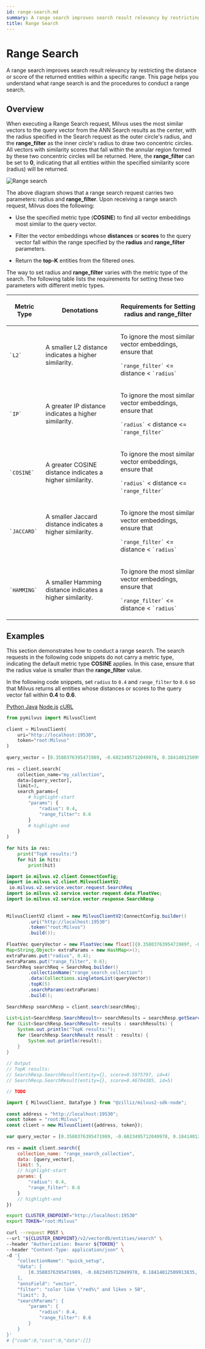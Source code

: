 ```yaml
---
id: range-search.md
summary: A range search improves search result relevancy by restricting the distance or score of the returned entities within a specific range. This page helps you understand what range search is and the procedures to conduct a range search.​
title: Range Search
---
```


# Range Search​

A range search improves search result relevancy by restricting the distance or score of the returned entities within a specific range. This page helps you understand what range search is and the procedures to conduct a range search.​

## Overview​

When executing a Range Search request, Milvus uses the most similar vectors to the query vector from the ANN Search results as the center, with the radius specified in the Search request as the outer circle's radius, and the **range_filter** as the inner circle's radius to draw two concentric circles. All vectors with similarity scores that fall within the annular region formed by these two concentric circles will be returned. Here, the **range_filter** can be set to **0**, indicating that all entities within the specified similarity score (radius) will be returned.​

![Range search](../../../../assets/range-search.png)

The above diagram shows that a range search request carries two parameters: radius and **range_filter**. Upon receiving a range search request, Milvus does the following:​

- Use the specified metric type (**COSINE**) to find all vector embeddings most similar to the query vector.​

- Filter the vector embeddings whose **distances** or **scores** to the query vector fall within the range specified by the **radius** and **range_filter** parameters.​

- Return the **top-K** entities from the filtered ones.​

The way to set radius and **range_filter** varies with the metric type of the search. The following table lists the requirements for setting these two parameters with different metric types.​

<table data-block-token="QZ8mdLSnAotxZKxSzvpcQkNNnhe"><thead><tr><th data-block-token="SpBZdGprzoEoaixW6EfcaIFqnDh" colspan="1" rowspan="1"><p data-block-token="FwxDd8logofNV2xVMdycwXUvnMg">Metric Type​</p>

</th><th data-block-token="NwWNdOvpHoOQF0xDvuHcFcHQnte" colspan="1" rowspan="1"><p data-block-token="MiqddcN2voEZUSxe8hCcW3g0nXc">Denotations​</p>

</th><th data-block-token="D1eedZmCjow2Whx7vIicOx4Enrc" colspan="1" rowspan="1"><p data-block-token="K7bldgyVFo2DmDxNamFcNddNnNb">Requirements for Setting radius and range_filter​</p>

</th></tr></thead><tbody><tr><td data-block-token="C3xxdZ0uHon6bWxACXkcOM0bnrf" colspan="1" rowspan="1"><p data-block-token="EoJSd1jo1oqt0pxhKElcLptwnJe"><code>`L2`</code>​</p>

</td><td data-block-token="AcRkdW156oOcQixJbXZchC8WnEd" colspan="1" rowspan="1"><p data-block-token="ATGrduoF1ownRSxJngycJ3NYnAe">A smaller L2 distance indicates a higher similarity.​</p>

</td><td data-block-token="Ja1hdVXtholWNfxCGKAcXzQ9nCc" colspan="1" rowspan="1"><p data-block-token="FqvMdDe6DocjQXxKHdvcp0hTnmb">To ignore the most similar vector embeddings, ensure that​</p>

<p data-block-token="Ctzxdq1bjoIqKOx5WOScosN3nUf"><code>`range_filter`</code> <= distance < <code>`radius`</code>​</p>

</td></tr><tr><td data-block-token="UIkGdxueEo9hNox7TMFcUTTUn6d" colspan="1" rowspan="1"><p data-block-token="IpGVd1lBrojv3uxxcv1c5ZcZnBh"><code>`IP`</code>​</p>

</td><td data-block-token="VcGrdY9X5o2I8Zxv1EYcgSiwngc" colspan="1" rowspan="1"><p data-block-token="WQs5dm4BrotLVhxSRpecH6wInUc">A greater IP distance indicates a higher similarity.​</p>

</td><td data-block-token="DETWdE7fWo21TzxH2FxcRoQZnwd" colspan="1" rowspan="1"><p data-block-token="Wy8jdWzhsoZUJhx98jLcNIKjnSb">To ignore the most similar vector embeddings, ensure that​</p>

<p data-block-token="TqYLdOaBzoVv2ZxXlwkc2UHln0d"><code>`radius`</code> < distance <= <code>`range_filter`</code>​</p>

</td></tr><tr><td data-block-token="NVeUd1byionhILxsXLRcTx32nbc" colspan="1" rowspan="1"><p data-block-token="ZvAcdO3b4oYibFxohwqcEIObnoh"><code>`COSINE`</code>​</p>

</td><td data-block-token="IdUKdAUIdoNllqxLiKncqQE0nbc" colspan="1" rowspan="1"><p data-block-token="UBiudQZVbopMjcx9mg6cSLQpnVh">A greater COSINE distance indicates a higher similarity.​</p>

</td><td data-block-token="JHc5dyljBogsOKxsPSfcb9qrnHh" colspan="1" rowspan="1"><p data-block-token="CLWEd89pQoUTeZxYOJFczlu2nwh">To ignore the most similar vector embeddings, ensure that​</p>

<p data-block-token="Zx9TdYxu5ouObNxhZjvcS95wnMd"><code>`radius`</code> < distance <= <code>`range_filter`</code>​</p>

</td></tr><tr><td data-block-token="WsI8dAHxxobNtBxkYCmcFFtFn4c" colspan="1" rowspan="1"><p data-block-token="XvsMdyuLEoLR2wx0KdXcUmOcnlf"><code>`JACCARD`</code> ​</p>

</td><td data-block-token="YC1MdSNIwoYPg2xUXAZcL74AnZd" colspan="1" rowspan="1"><p data-block-token="JaCGdLjCKonfQsxe5pecj5uQn7g">A smaller Jaccard distance indicates a higher similarity.​</p>

<p data-block-token="QAFVdSmNEonNSxxb65Xc4zAYnYc">​</p>

</td><td data-block-token="JOfSdPDQmopx3exh68zctrUCnJc" colspan="1" rowspan="1"><p data-block-token="YoZzdQw3CoUKcfx60roc0DuKnze">To ignore the most similar vector embeddings, ensure that​</p>

<p data-block-token="AURId9AadouFaLxI8esczMpgnrf"><code>`range_filter`</code> <= distance < <code>`radius`</code>​</p>

</td></tr><tr><td data-block-token="BVuOdQPiKoJBYoxwBgQcqugqnmh" colspan="1" rowspan="1"><p data-block-token="R96ldn7iHoUj2Gxrf65c2TmAnmf"><code>`HAMMING`</code> ​</p>

</td><td data-block-token="OnAOdCFC8oyQwrx4XTRcMik1nbg" colspan="1" rowspan="1"><p data-block-token="LDT4dk5ygoAFKtxF12WctkFRnfb">A smaller Hamming distance indicates a higher similarity.​</p>

</td><td data-block-token="VBaIdrQOOokaBvxlegWcTKDvnkc" colspan="1" rowspan="1"><p data-block-token="Z2ridFRhBoS64vxBiTrcfOagnIh">To ignore the most similar vector embeddings, ensure that​</p>

<p data-block-token="UOf2do2U8oGdDNxMzqlcYdMVnie"><code>`range_filter`</code> <= distance < <code>`radius`</code>​</p>

</td></tr></tbody></table>

## Examples​

This section demonstrates how to conduct a range search. The search requests in the following code snippets do not carry a metric type, indicating the default metric type **COSINE** applies. In this case, ensure that the radius value is smaller than the **range_filter** value.​

In the following code snippets, set `radius` to `0.4` and `range_filter` to `0.6` so that Milvus returns all entities whose distances or scores to the query vector fall within **0.4** to **0.6**.​

<div class="multipleCode">
    <a href="#Python">Python </a>
    <a href="#Java">Java</a>
    <a href="#JavaScript">Node.js</a>
    <a href="#Bash">cURL</a>
</div>

```Python
from pymilvus import MilvusClient​
​
client = MilvusClient(​
    uri="http://localhost:19530",​
    token="root:Milvus"​
)​
​
query_vector = [0.3580376395471989, -0.6023495712049978, 0.18414012509913835, -0.26286205330961354, 0.9029438446296592]​
​
res = client.search(​
    collection_name="my_collection",​
    data=[query_vector],​
    limit=3,​
    search_params={​
        # highlight-start​
        "params": {​
            "radius": 0.4,​
            "range_filter": 0.6​
        }​
        # highlight-end​
    }​
)​
​
for hits in res:​
    print("TopK results:")​
    for hit in hits:​
        print(hit)​

```

```Java
import io.milvus.v2.client.ConnectConfig;​
import io.milvus.v2.client.MilvusClientV2;​
 io.milvus.v2.service.vector.request.SearchReq​
import io.milvus.v2.service.vector.request.data.FloatVec;​
import io.milvus.v2.service.vector.response.SearchResp​
​
​
MilvusClientV2 client = new MilvusClientV2(ConnectConfig.builder()​
        .uri("http://localhost:19530")​
        .token("root:Milvus")​
        .build());​
​
FloatVec queryVector = new FloatVec(new float[]{0.3580376395471989f, -0.6023495712049978f, 0.18414012509913835f, -0.26286205330961354f, 0.9029438446296592f});​
Map<String,Object> extraParams = new HashMap<>();​
extraParams.put("radius", 0.4);​
extraParams.put("range_filter", 0.6);​
SearchReq searchReq = SearchReq.builder()​
        .collectionName("range_search_collection")​
        .data(Collections.singletonList(queryVector))​
        .topK(5)​
        .searchParams(extraParams)​
        .build();​
​
SearchResp searchResp = client.search(searchReq);​
​
List<List<SearchResp.SearchResult>> searchResults = searchResp.getSearchResults();​
for (List<SearchResp.SearchResult> results : searchResults) {​
    System.out.println("TopK results:");​
    for (SearchResp.SearchResult result : results) {​
        System.out.println(result);​
    }​
}​
​
// Output​
// TopK results:​
// SearchResp.SearchResult(entity={}, score=0.5975797, id=4)​
// SearchResp.SearchResult(entity={}, score=0.46704385, id=5)​

```

```Go
// TODO ​

```

```JavaScript
import { MilvusClient, DataType } from "@zilliz/milvus2-sdk-node";​
​
const address = "http://localhost:19530";​
const token = "root:Milvus";​
const client = new MilvusClient({address, token});​
​
var query_vector = [0.3580376395471989, -0.6023495712049978, 0.18414012509913835, -0.26286205330961354, 0.9029438446296592]​
​
res = await client.search({​
    collection_name: "range_search_collection",​
    data: [query_vector],​
    limit: 5,​
    // highlight-start​
    params: {​
        "radius": 0.4,​
        "range_filter": 0.6​
    }​
    // highlight-end​
})​

```

```Bash
export CLUSTER_ENDPOINT="http://localhost:19530"​
export TOKEN="root:Milvus"​
​
curl --request POST \​
--url "${CLUSTER_ENDPOINT}/v2/vectordb/entities/search" \​
--header "Authorization: Bearer ${TOKEN}" \​
--header "Content-Type: application/json" \​
-d '{​
    "collectionName": "quick_setup",​
    "data": [​
        [0.3580376395471989, -0.6023495712049978, 0.18414012509913835, -0.26286205330961354, 0.9029438446296592]​
    ],​
    "annsField": "vector",​
    "filter": "color like \"red%\" and likes > 50",​
    "limit": 3,​
    "searchParams": {​
        "params": {​
            "radius": 0.4,​
            "range_filter": 0.6​
        }​
    }​
}'​
# {"code":0,"cost":0,"data":[]}​

```

</TabItem></Tabs>